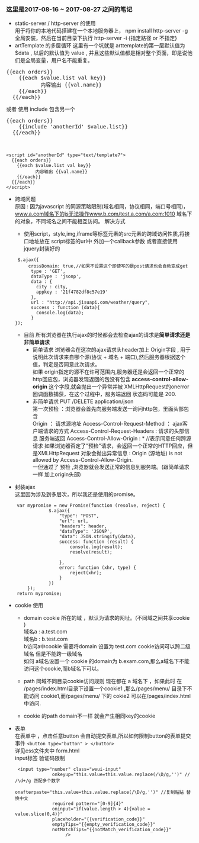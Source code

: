 
### 这里是2017-08-16 ~ 2017-08-27 之间的笔记

- static-server / http-server 的使用  
用于将你的本地代码搭建在一个本地服务器上，
npm install http-server -g 全局安装，然后在当前目录下执行 http-server -i {指定路径 or 不指定}
- artTemplate 的多层循环 
这里有一个坑就是 arttemplate的第一层默认值为 $data , 以后的默认值为 value , 并且这些默认值都是相对整个页面，即是说他们是全局变量，用户名不能重复。
<pre>
{{each orders}}
    {{each $value.list val key}}
           内容输出 {{val.name}}
    {{/each}}
  {{/each}}
</pre>
或者 使用 include 包含另一个
<pre>
{{each orders}}
    {{include 'anotherId' $value.list}}
  {{/each}}


</pre>
``` 
<script id="anotherId" type="text/template7">
  {{each orders}}
    {{each $value.list val key}}
           内容输出 {{val.name}}
    {{/each}}
  {{/each}}
</script> 
```  
- 跨域问题  
    原因 : 因为javascript 的同源策略限制(域名相同，协议相同，端口号相同)，
    www.a.com域名下的js无法操作www.b.com/test.a.com/a.com:1010 域名下的对象，不同域名之间不能相互访问。
    解决方式  
    - 使用script，style,img,iframe等标签元素的src元素的跨域访问性质,将接口地址放在 script标签的url中 外加一个callback参数
    或者直接使用 jquery封装好的 
    ```
     $.ajax({
         crossDomain: true,//如果不设置这个即使写的是post请求也会自动变成get
          type : 'GET',
          dataType : 'jsonp',
          data : {
            city : city,
            appkey : '21f4782df8c57e19'
          },
          url : "http://api.jisuapi.com/weather/query",
          success : function (data){
            console.log(data);
          }
    });
    ``` 
    - 目前 所有浏览器在执行ajax的时候都会去检查ajax的请求是**简单请求还是非简单请求**
      - 简单请求 
      浏览器会在这次的ajax请求头header加上 Origin字段 , 用于说明此次请求来自哪个源(协议 + 域名 + 端口),然后服务器根据这个值，判定是否同意此次请求。  
      如果 origin指定的源不在许可范围内,服务器还是会返回一个正常的http回应包，浏览器发现返回的包没有包含 **access-control-allow-origin** 这个字段,就会抛出一个异常并被 XMLHttpRequest的onerror回调函数捕获，在这个过程中，服务端返回 状态码可能是 200.
      - 非简单请求  PUT /DELETE  application/json  
      第一次预检 ：浏览器会首先向服务端发送一询问http包，里面头部包含  
      Origin ： 请求源地址
      Access-Control-Request-Method ： ajax客户端请求的方式
      Access-Control-Request-Headers : 请求的头部信息
      服务端返回 
      Access-Control-Allow-Origin : * //表示同意任何跨源请求
      如果浏览器否定了"预检"请求，会返回一个正常的HTTP回应，但是XMLHttpRequest 对象会抛出异常信息 : Origin (源地址) is not allowed by Access-Control-Allow-Origin.  
      一但通过了 预检 ,浏览器就会发送正常的信息到服务端。(跟简单请求一样 加上origin头部)


 
- 封装ajax  
这里因为涉及到多层次，所以我还是使用的promise。
```
	var mypromise = new Promise(function (resolve, reject) {
				$.ajax({
					"type": "POST",
					"url": url,
					"headers": header,
					"dataType": 'JSONP',
					"data": JSON.stringify(data),
					success: function (result) {
						console.log(result);
						resolve(result);

					},
					error: function (xhr, type) {
						reject(xhr);
					}
				})
		});
	return mypromise;
```
- cookie 使用  
  - domain cookie 所在的域 ，默认为请求的网址。(不同域之间共享cookie )  
  域名a : a.test.com  
  域名b : b.test.com  
  b访问a中cookie 需要将domain 设置为 test.com  cookie访问可以跨二级域名 但是不能跨一级域名  
  如何 a域名设置一个 cookie 的domain为 b.exam.com,那么a域名下不能访问这个cookie,而b域名下可以。
  - path 同域不同目录cookie访问规则
  现在都在 a 域名下 ，如果此时 在 /pages/index.html目录下设置一个cookie1 ,那么/pages/menu/ 目录下不能访问 cookie1,而/pages/menu/ 下的 cokie2 可以在/pages/index.html中访问.  

  - cookie 的path domain不一样 就会产生相同key的cookie

- 表单  
  在表单中 ，点击任意button 会自动提交表单,所以如何限制button的表单提交事件
  ` <button type="button" > </button> `  
  详见css文件夹中 form.html   
  input标签 验证码限制  
  ``` 
   <input type="number" class="weui-input" 
                onkeyup="this.value=this.value.replace(/\D/g,'')" //  /\d+/g 匹配多个数字 
                onafterpaste="this.value=this.value.replace(/\D/g,'')" //复制粘贴 替换中文
                required pattern="[0-9]{4}" 
                oninput="if(value.length > 4){value = value.slice(0,4)}"
                placeholder="{{verification_code}}" 
                emptyTips="{{empty_verification_code}}" 
                notMatchTips="{{notMatch_verification_code}}"
                     />   
                     